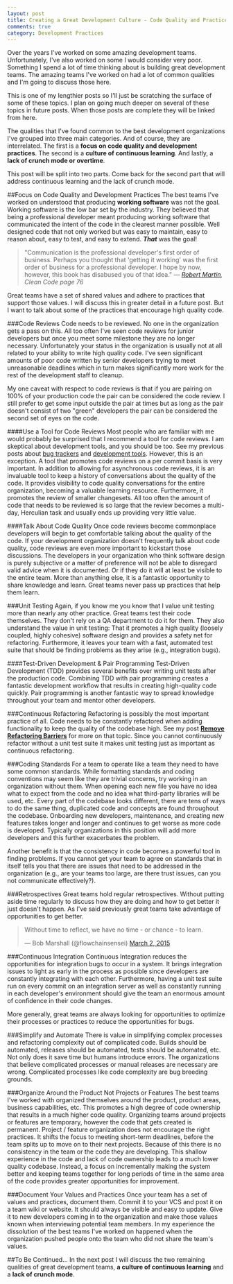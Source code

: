 ```yaml
---
layout: post
title: Creating a Great Development Culture - Code Quality and Practices
comments: true
category: Development Practices
---
```

Over the years I've worked on some amazing development teams. Unfortunately, I've also worked on some I would consider very poor. Something I spend a lot of time thinking about is building great development teams. The amazing teams I've worked on had a lot of common qualities and I'm going to discuss those here. 

This is one of my lengthier posts so I'll just be scratching the surface of some of these topics. I plan on going much deeper on several of these topics in future posts. When those posts are complete they will be linked from here. 

The qualities that I've found common to the best development organizations I've grouped into three main categories. And of course, they are interrelated. The first is a **focus on code quality and development practices**. The second is a **culture of continuous learning**. And lastly, a **lack of crunch mode or overtime**. 

<!--more-->

This post will be split into two parts. Come back for the second part that will address continuous learning and the lack of crunch mode.

##Focus on Code Quality and Development Practices
The best teams I've worked on understood that producing **working software** was not the goal. Working software is the low bar set by the industry. They believed that being a professional developer meant producing working software that communicated the intent of the code in the clearest manner possible. Well designed code that not only worked but was easy to maintain, easy to reason about, easy to test, and easy to extend. __*That*__ was the goal! 

> "Communication is the professional developer's first order of business. Perhaps you thought that 'getting it working' was the first order of business for a professional developer. I hope by now, however, this book has disabused you of that idea."
> &mdash; *[Robert Martin](https://twitter.com/unclebobmartin/following "Uncle Bob's Twitter "), Clean Code page 76*

Great teams have a set of shared values and adhere to practices that support those values. I will discuss this in greater detail in a future post. But I want to talk about some of the practices that encourage high quality code.

###Code Reviews
Code needs to be reviewed. No one in the organization gets a pass on this. All too often I've seen code reviews for junior developers but once you meet some milestone they are no longer necessary. Unfortunately your status in the organization is usually not at all related to your ability to write high quality code. I've seen significant amounts of poor code written by senior developers trying to meet unreasonable deadlines which in turn makes significantly more work for the rest of the development staff to cleanup.  

My one caveat with respect to code reviews is that if you are pairing on 100% of your production code the pair can be considered the code review. I still prefer to get some input outside the pair at times but as long as the pair doesn't consist of two "green" developers the pair can be considered the second set of eyes on the code.

####Use a Tool for Code Reviews
Most people who are familiar with me would probably be surprised that I recommend a tool for code reviews. I am skeptical about development tools, and you should be too. See my previous posts about [bug trackers](/2015/01/17/a-better-bug-tracker.html) and [development tools](/2015/02/21/the-dangers-of-development-tools.html). However, this is an exception. A tool that promotes code reviews on a per commit basis is very important. In addition to allowing for asynchronous code reviews, it is an invaluable tool to keep a history of conversations about the quality of the code. It provides visibility to code quality conversations for the entire organization, becoming a valuable learning resource. Furthermore, it promotes the review of smaller changesets. All too often the amount of code that needs to be reviewed is so large that the review becomes a multi-day, Herculian task and usually ends up providing very little value.

####Talk About Code Quality
Once code reviews become commonplace developers will begin to get comfortable talking about the quality of the code. If your development organization doesn't frequently talk about code quality, code reviews are even more important to kickstart those discussions. The developers in your organization who think software design is purely subjective or a matter of preference will not be able to disregard valid advice when it is documented. Or if they do it will at least be visible to the entire team. More than anything else, it is a fantastic opportunity to share knowledge and learn. Great teams never pass up practices that help them learn.

###Unit Testing
Again, if you know me you know that I value unit testing more than nearly any other practice. Great teams test their code themselves. They don't rely on a QA department to do it for them. They also understand the value in unit testing: That it promotes a high quality (loosely coupled, highly cohesive) software design and provides a safety net for refactoring. Furthermore, it leaves your team with a fast, automated test suite that should be finding problems as they arise (e.g., integration bugs).

####Test-Driven Development & Pair Programming
Test-Driven Development (TDD) provides several benefits over writing unit tests after the production code. Combining TDD with pair programming creates a fantastic development workflow that results in creating high-quality code quickly. Pair programming is another fantastic way to spread knowledge throughout your team and mentor other developers.

###Continuous Refactoring
Refactoring is possibly the most important practice of all. Code needs to be constantly refactored when adding functionality to keep the quality of the codebase high. See my post [**Remove Refactoring Barriers**](/2014/09/06/remove-refactoring-barriers.html) for more on that topic. Since you cannot continuously refactor without a unit test suite it makes unit testing just as important as continuous refactoring.

###Coding Standards
For a team to operate like a team they need to have some common standards. While formatting standards and coding conventions may seem like they are trivial concerns, try working in an organization without them. When opening each new file you have no idea what to expect from the code and no idea what third-party libraries will be used, etc. Every part of the codebase looks different, there are tens of ways to do the same thing, duplicated code and concepts are found throughout the codebase. Onboarding new developers, maintenance, and creating new features takes longer and longer and continues to get worse as more code is developed. Typically organizations in this position will add more developers and this further exacerbates the problem.

Another benefit is that the consistency in code becomes a powerful tool in finding problems. If you cannot get your team to agree on standards that in itself tells you that there are issues that need to be addressed in the organization (e.g., are your teams too large, are there trust issues, can you not communicate effectively?).

###Retrospectives
Great teams hold regular retrospectives. Without putting aside time regularly to discuss how they are doing and how to get better it just doesn't happen. As I've said previously great teams take advantage of opportunities to get better.

<blockquote class="twitter-tweet" lang="en"><p>Without time to reflect, we have no time - or chance - to learn.</p>&mdash; Bob Marshall (@flowchainsensei) <a href="https://twitter.com/flowchainsensei/status/572308115384901633">March 2, 2015</a></blockquote>
<script async src="//platform.twitter.com/widgets.js" charset="utf-8"></script>

###Continuous Integration
Continuous Integration reduces the opportunities for integration bugs to occur in a system. It brings integration issues to light as early in the process as possible since developers are constantly integrating with each other. Furthermore, having a unit test suite run on every commit on an integration server as well as constantly running in each developer's environment should give the team an enormous amount of confidence in their code changes.

More generally, great teams are always looking for opportunities to optimize their processes or practices to reduce the opportunities for bugs.

###Simplify and Automate
There is value in simplifying complex processes and refactoring complexity out of complicated code. Builds should be automated, releases should be automated, tests should be automated, etc. Not only does it save time but humans introduce errors. The organizations that believe complicated processes or manual releases are necessary are wrong. Complicated processes like code complexity are bug breeding grounds.

###Organize Around the Product Not Projects or Features
The best teams I've worked with organized themselves around the product, product areas, business capabilities, etc. This promotes a high degree of code ownership that results in a much higher code quality. Organizing teams around projects or features are temporary, however the code that gets created is permanent. Project / feature organization does not encourage the right practices. It shifts the focus to meeting short-term deadlines, before the team splits up to move on to their next projects. Because of this there is no consistency in the team or the code they are developing. This shallow experience in the code and lack of code ownership leads to a much lower quality codebase. Instead, a focus on incrementally making the system better and keeping teams together for long periods of time in the same area of the code provides greater opportunities for improvement.

###Document Your Values and Practices
Once your team has a set of values and practices, document them. Commit it to your VCS and post it on a team wiki or website. It should always be visible and easy to update. Give it to new developers coming in to the organization and make those values known when interviewing potential team members. In my experience the dissolution of the best teams I've worked on happened when the organization pushed people onto the team who did not share the team's values.

##To Be Continued...
In the next post I will discuss the two remaining qualities of great development teams, **a culture of continuous learning** and a **lack of crunch mode**.
